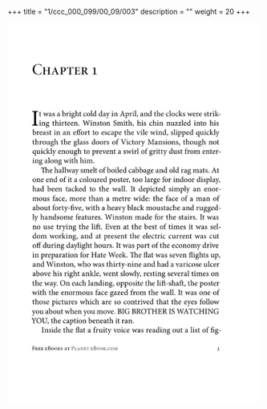+++
title = "1/ccc_000_099/00_09/003"
description = ""
weight = 20
+++

<img class="center-fit-jpg" src="/jpg_/out_jpg_1984__003.jpg" ></img>

